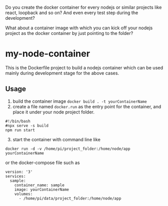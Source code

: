 Do you create the docker container for every nodejs or similar projects like react, loopback and so on? And even every test step during the development?

What about a container image with which you can kick off your nodejs project as the docker container by just pointing to the folder?


# my-node-container

This is the Dockerfile project to build a nodejs container which can be used mainly during development stage for the above cases.

## Usage

1. build the container image 
```docker build . -t yourContainerName```
2. create a file named `docker.run` as the entry point for the container, and place it under your node project folder.
```
#!/bin/bash
#npx serve -s build
npm run start
```
3. start the container with command line like
```
docker run -d -v /home/pi/project_folder:/home/node/app yourContainerName
``` 
or the docker-compose file such as
```
version: '3'
services:
  sample:
    container_name: sample
    image: yourContainerName
    volumes:
      - /home/pi/data/project_folder:/home/node/app

```

